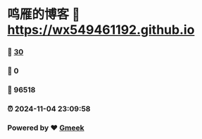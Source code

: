 # 鸣雁的博客 :link: https://wx549461192.github.io 
### :page_facing_up: [30](https://wx549461192.github.io/tag.html) 
### :speech_balloon: 0 
### :hibiscus: 96518 
### :alarm_clock: 2024-11-04 23:09:58 
### Powered by :heart: [Gmeek](https://github.com/Meekdai/Gmeek)
